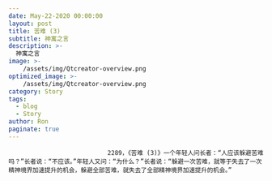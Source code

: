 ```yaml
---
date: May-22-2020 00:00:00
layout: post
title: 苦难 (3)
subtitle: 神寓之言
description: >-
  神寓之言
image: >-
    /assets/img/Qtcreator-overview.png
optimized_image: >-
    /assets/img/Qtcreator-overview.png
category: Story
tags:
  - blog
  - Story
author: Ron
paginate: true
---
```


							　　2289，《苦难 (3)》一个年轻人问长者：“人应该躲避苦难吗？”长者说：“不应该。”年轻人又问：“为什么？”长者说：“躲避一次苦难，就等于失去了一次精神境界加速提升的机会，躲避全部苦难，就失去了全部精神境界加速提升的机会。”
							
							
						